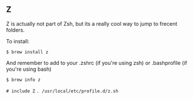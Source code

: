 ## Z

Z is actually not part of Zsh, but its a really cool way to jump to frecent folders.

To install:

`$ brew install z`

And remember to add to your .zshrc (if you're using zsh) or .bashprofile (if you're using bash)

`$ brew info z`

`# include Z`
`. /usr/local/etc/profile.d/z.sh`